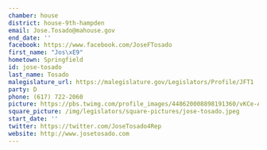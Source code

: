 ```yaml
---
chamber: house
district: house-9th-hampden
email: Jose.Tosado@mahouse.gov
end_date: ''
facebook: https://www.facebook.com/JoseFTosado
first_name: "Jos\xE9"
hometown: Springfield
id: jose-tosado
last_name: Tosado
malegislature_url: https://malegislature.gov/Legislators/Profile/JFT1
party: D
phone: (617) 722-2060
picture: https://pbs.twimg.com/profile_images/448620008898191360/vKCe-Aan_400x400.jpeg
square_picture: /img/legislators/square-pictures/jose-tosado.jpeg
start_date: ''
twitter: https://twitter.com/JoseTosado4Rep
website: http://www.josetosado.com
---
```

